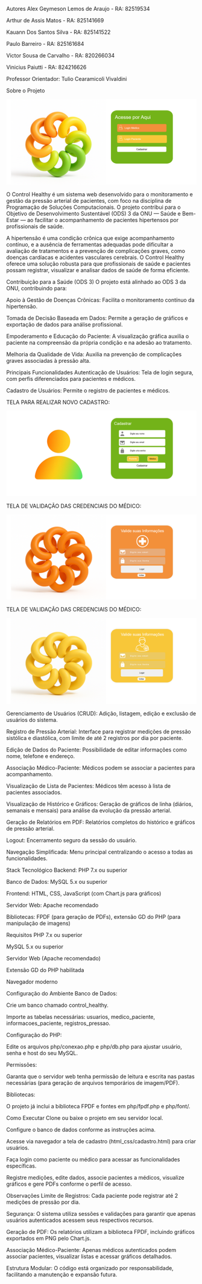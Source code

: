Autores
Alex Geymeson Lemos de Araujo - RA: 82519534

Arthur de Assis Matos - RA: 825141669

Kauann Dos Santos Silva - RA: 825141522

Paulo Barreiro - RA: 825161684

Victor Sousa de Carvalho - RA: 820266034

Vinicius Paiutti - RA: 824216626

Professor Orientador:
Tulio Cearamicoli Vivaldini

Sobre o Projeto

![Screenshot mostrando a tela inicial do site](assets/TELA_INICIAL.png)


O Control Healthy é um sistema web desenvolvido para o monitoramento e gestão da pressão arterial de pacientes, com foco na disciplina de Programação de Soluções Computacionais. O projeto contribui para o Objetivo de Desenvolvimento Sustentável (ODS) 3 da ONU — Saúde e Bem-Estar — ao facilitar o acompanhamento de pacientes hipertensos por profissionais de saúde.

A hipertensão é uma condição crônica que exige acompanhamento contínuo, e a ausência de ferramentas adequadas pode dificultar a avaliação de tratamentos e a prevenção de complicações graves, como doenças cardíacas e acidentes vasculares cerebrais. O Control Healthy oferece uma solução robusta para que profissionais de saúde e pacientes possam registrar, visualizar e analisar dados de saúde de forma eficiente.

Contribuição para a Saúde (ODS 3)
O projeto está alinhado ao ODS 3 da ONU, contribuindo para:

Apoio à Gestão de Doenças Crônicas: Facilita o monitoramento contínuo da hipertensão.

Tomada de Decisão Baseada em Dados: Permite a geração de gráficos e exportação de dados para análise profissional.

Empoderamento e Educação do Paciente: A visualização gráfica auxilia o paciente na compreensão da própria condição e na adesão ao tratamento.

Melhoria da Qualidade de Vida: Auxilia na prevenção de complicações graves associadas à pressão alta.

Principais Funcionalidades
Autenticação de Usuários: Tela de login segura, com perfis diferenciados para pacientes e médicos.

Cadastro de Usuários: Permite o registro de pacientes e médicos.

TELA PARA REALIZAR NOVO CADASTRO:

![Screenshot mostrando a tela para realizar novo cadastro](assets/TELA_CADASTRO.png)

TELA DE VALIDAÇÃO DAS CREDENCIAIS DO MÉDICO:

![Screenshot mostrando a tela para realizar login como médico](assets/TELA_VALIDAR_MEDICO.png)

TELA DE VALIDAÇÃO DAS CREDENCIAIS DO MÉDICO:

![Screenshot mostrando a tela para realizar login como paciente](assets/TELA_VALIDAR_PACIENTE.png)

Gerenciamento de Usuários (CRUD): Adição, listagem, edição e exclusão de usuários do sistema.

Registro de Pressão Arterial: Interface para registrar medições de pressão sistólica e diastólica, com limite de até 2 registros por dia por paciente.

Edição de Dados do Paciente: Possibilidade de editar informações como nome, telefone e endereço.

Associação Médico-Paciente: Médicos podem se associar a pacientes para acompanhamento.

Visualização de Lista de Pacientes: Médicos têm acesso à lista de pacientes associados.

Visualização de Histórico e Gráficos: Geração de gráficos de linha (diários, semanais e mensais) para análise da evolução da pressão arterial.

Geração de Relatórios em PDF: Relatórios completos do histórico e gráficos de pressão arterial.

Logout: Encerramento seguro da sessão do usuário.

Navegação Simplificada: Menu principal centralizando o acesso a todas as funcionalidades.

Stack Tecnológico
Backend: PHP 7.x ou superior

Banco de Dados: MySQL 5.x ou superior

Frontend: HTML, CSS, JavaScript (com Chart.js para gráficos)

Servidor Web: Apache recomendado

Bibliotecas: FPDF (para geração de PDFs), extensão GD do PHP (para manipulação de imagens)

Requisitos
PHP 7.x ou superior

MySQL 5.x ou superior

Servidor Web (Apache recomendado)

Extensão GD do PHP habilitada

Navegador moderno

Configuração do Ambiente
Banco de Dados:

Crie um banco chamado control_healthy.

Importe as tabelas necessárias: usuarios, medico_paciente, informacoes_paciente, registros_pressao.

Configuração do PHP:

Edite os arquivos php/conexao.php e php/db.php para ajustar usuário, senha e host do seu MySQL.

Permissões:

Garanta que o servidor web tenha permissão de leitura e escrita nas pastas necessárias (para geração de arquivos temporários de imagem/PDF).

Bibliotecas:

O projeto já inclui a biblioteca FPDF e fontes em php/fpdf.php e php/font/.

Como Executar
Clone ou baixe o projeto em seu servidor local.

Configure o banco de dados conforme as instruções acima.

Acesse via navegador a tela de cadastro (html_css/cadastro.html) para criar usuários.

Faça login como paciente ou médico para acessar as funcionalidades específicas.

Registre medições, edite dados, associe pacientes a médicos, visualize gráficos e gere PDFs conforme o perfil de acesso.

Observações
Limite de Registros: Cada paciente pode registrar até 2 medições de pressão por dia.

Segurança: O sistema utiliza sessões e validações para garantir que apenas usuários autenticados acessem seus respectivos recursos.

Geração de PDF: Os relatórios utilizam a biblioteca FPDF, incluindo gráficos exportados em PNG pelo Chart.js.

Associação Médico-Paciente: Apenas médicos autenticados podem associar pacientes, visualizar listas e acessar gráficos detalhados.

Estrutura Modular: O código está organizado por responsabilidade, facilitando a manutenção e expansão futura.

